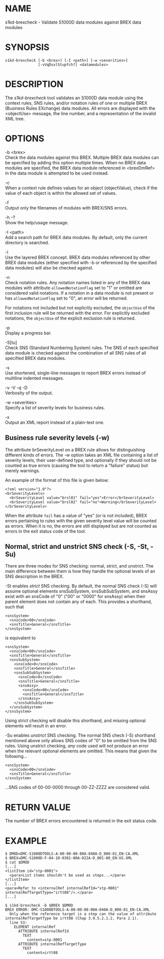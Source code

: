 NAME
====

s1kd-brexcheck - Validate S1000D data modules against BREX data modules

SYNOPSIS
========

    s1kd-brexcheck [-b <brex>] [-I <path>] [-w <severities>]
                   [-vVqDsxlStupfch?] <datamodules>

DESCRIPTION
===========

The *s1kd-brexcheck* tool validates an S1000D data module using the context rules, SNS rules, and/or notation rules of one or multiple BREX (Business Rules EXchange) data modules. All errors are displayed with the &lt;objectUse&gt; message, the line number, and a representation of the invalid XML tree.

OPTIONS
=======

-b &lt;brex&gt;  
Check the data modules against this BREX. Multiple BREX data modules can be specified by adding this option multiple times. When no BREX data modules are specified, the BREX data module referenced in &lt;brexDmRef&gt; in the data module is attempted to be used instead.

-c  
When a context rule defines values for an object (objectValue), check if the value of each object is within the allowed set of values.

-f  
Output only the filenames of modules with BREX/SNS errors.

-h -?  
Show the help/usage message.

-I &lt;path&gt;  
Add a search path for BREX data modules. By default, only the current directory is searched.

-l  
Use the layered BREX concept. BREX data modules referenced by other BREX data modules (either specified with -b or referenced by the specified data modules) will also be checked against.

-n  
Check notation rules. Any notation names listed in any of the BREX data modules with attribute `allowedNotationFlag` set to "1" or omitted are considered valid notations. If a notation in a data module is not present or has `allowedNotationFlag` set to "0", an error will be returned.

For notations not included but not explicitly excluded, the `objectUse` of the first inclusion rule will be returned with the error. For explicitly excluded notations, the `objectUse` of the explicit exclusion rule is returned.

-p  
Display a progress bar.

-S\[tu\]  
Check SNS (Standard Numbering System) rules. The SNS of each specified data module is checked against the combination of all SNS rules of all specified BREX data modules.

-s  
Use shortened, single-line messages to report BREX errors instead of multiline indented messages.

-v -V -q -D  
Verbosity of the output.

-w &lt;severities&gt;  
Specify a list of severity levels for business rules.

-x  
Output an XML report instead of a plain-text one.

Business rule severity levels (-w)
----------------------------------

The attribute brSeverityLevel on a BREX rule allows for distinguishing different kinds of errors. The -w option takes an XML file containing a list of severity levels, their user-defined type, and optionally if they should not be counted as true errors (causing the tool to return a "failure" status) but merely warnings.

An example of the format of this file is given below:

    <?xml version="1.0"?>
    <brSeverityLevels>
      <brSeverityLevel value="brsl01" fail="yes">Error</brSeverityLevel>
      <brSeverityLevel value="brsl02" fail="no">Warning</brSeverityLevel>
    </brSeverityLevels>

When the attribute `fail` has a value of "yes" (or is not included), BREX errors pertaining to rules with the given severity level value will be counted as errors. When it is no, the errors are still displayed but are not counted as errors in the exit status code of the tool.

Normal, strict and unstrict SNS check (-S, -St, -Su)
----------------------------------------------------

There are three modes for SNS checking: normal, strict, and unstrict. The main difference between them is how they handle the optional levels of an SNS description in the BREX.

-St enables *strict* SNS checking. By default, the normal SNS check (-S) will assume optional elements snsSubSystem, snsSubSubSystem, and snsAssy exist with an snsCode of "0" ("00" or "0000" for snsAssy) when their parent element does not contain any of each. This provides a shorthand, such that

    <snsSystem>
      <snsCode>00</snsCode>
      <snsTitle>General</snsTitle>
    </snsSystem>

is equivalent to

    <snsSystem>
      <snsCode>00</snsCode>
      <snsTitle>General</snsTitle>
      <snsSubSystem>
        <snsCode>0</snsCode>
        <snsTitle>General</snsTitle>
        <snsSubSubSystem>
          <snsCode>0</snsCode>
          <snsTitle>General</snsTitle>
          <snsAssy>
            <snsCode>00</snsCode>
            <snsTitle>General</snsTitle>
          </snsAssy>
        </snsSubSubSystem>
      </snsSubSystem>
    </snsSystem>

Using strict checking will disable this shorthand, and missing optional elements will result in an error.

-Su enables *unstrict* SNS checking. The normal SNS check (-S) shorthand mentioned above only allows SNS codes of "0" to be omitted from the SNS rules. Using unstrict checking, *any* code used will not produce an error when the relevant optional elements are omitted. This means that given the following...

    <snsSystem>
      <snsCode>00</snsCode>
      <snsTitle>General</snsTitle>
    </snsSystem>

...SNS codes of 00-00-0000 through 00-ZZ-ZZZZ are considered valid.

RETURN VALUE
============

The number of BREX errors encountered is returned in the exit status code.

EXAMPLE
=======

    $ DMOD=DMC-S1000DTOOLS-A-00-00-00-00A-040A-D_000-01_EN-CA.XML
    $ BREX=DMC-S1000D-F-04-10-0301-00A-022A-D_001-00_EN-US.XML
    $ cat $DMOD
    [...]
    <listItem id="stp-0001">
      <para>List items shouldn't be used as steps...</para>
    </listItem>
    [...]
    <para>Refer to <internalRef internalRefId="stp-0001"
    internalRefTargetType="irtt08"/>.</para>
    [...]

    $ s1kd-brexcheck -b $BREX $DMOD
    BREX ERROR: DMC-S1000DTOOLS-A-00-00-00-00A-040A-D_000-01_EN-CA.XML
      Only when the reference target is a step can the value of attribute
    internalRefTargetType be irtt08 (Chap 3.9.5.2.1.2, Para 2.1).
      line 53:
        ELEMENT internalRef
          ATTRIBUTE internalRefId
            TEXT
              content=stp-0001
          ATTRIBUTE internalRefTargetType
            TEXT
              content=irtt08
